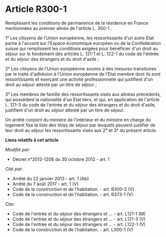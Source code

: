 # Article R300-1

Remplissent les conditions de permanence de la résidence en France mentionnées au premier alinéa de l'article L. 300-1 : 

1° Les citoyens de l'Union européenne, les ressortissants d'un autre Etat partie à l'accord sur l'Espace économique européen
ou de la Confédération suisse qui remplissent les conditions exigées pour bénéficier d'un droit au séjour sur le fondement
des articles L. 121-1 et L. 122-1 du code de l'entrée et du séjour des étrangers et du droit d'asile ; 

2° Les citoyens de l'Union européenne soumis à des mesures transitoires par le traité d'adhésion à l'Union européenne de
l'Etat membre dont ils sont ressortissants et exerçant une activité professionnelle qui justifient d'un droit au séjour
attesté par un titre de séjour ; 

3° Les membres de famille des ressortissants visés aux alinéas précédents, qui possèdent la nationalité d'un Etat tiers, et
qui, en application de l'article L. 121-3 du code de l'entrée et du séjour des étrangers et du droit d'asile, justifient d'un
droit au séjour attesté par un titre de séjour. 

Un arrêté conjoint du ministre de l'intérieur et du ministre en charge du logement fixe la liste des titres de séjour par
lesquels peuvent justifier de leur droit au séjour les ressortissants visés aux 2° et 3° du présent article.

**Liens relatifs à cet article**

_Modifié par_:

  - Décret n°2012-1208 du 30 octobre 2012 - art. 1

_Cité par_:

  - Arrêté du 22 janvier 2013 - art. 1 (Ab)
  - Arrêté du 7 août 2017 - art. 1 (V)
  - Code de la construction et de l'habitation. - art. R300-2 (V)
  - Code de la construction et de l'habitation. - art. R373-1 (V)

_Cite_:

  - Code de l'entrée et du séjour des étrangers et ... - art. L121-1 (M)
  - Code de l'entrée et du séjour des étrangers et ... - art. L121-3 (V)
  - Code de l'entrée et du séjour des étrangers et ... - art. L122-1 (V)
  - Code de la construction et de l'habitation. - art. L300-1 (V)
